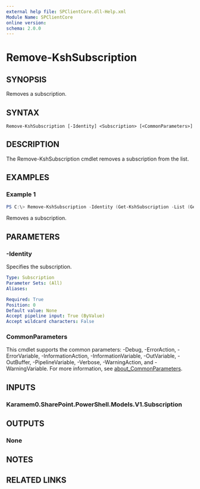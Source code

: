```yaml
---
external help file: SPClientCore.dll-Help.xml
Module Name: SPClientCore
online version:
schema: 2.0.0
---
```


# Remove-KshSubscription

## SYNOPSIS
Removes a subscription.

## SYNTAX

```
Remove-KshSubscription [-Identity] <Subscription> [<CommonParameters>]
```

## DESCRIPTION
The Remove-KshSubscription cmdlet removes a subscription from the list.

## EXAMPLES

### Example 1
```powershell
PS C:\> Remove-KshSubscription -Identity (Get-KshSubscription -List (Get-KshList -ListTitle 'Announcements') -SubscriptionId '40231e12-904f-430a-aa76-a6487076c36e')
```

Removes a subscription.

## PARAMETERS

### -Identity
Specifies the subscription.

```yaml
Type: Subscription
Parameter Sets: (All)
Aliases:

Required: True
Position: 0
Default value: None
Accept pipeline input: True (ByValue)
Accept wildcard characters: False
```

### CommonParameters
This cmdlet supports the common parameters: -Debug, -ErrorAction, -ErrorVariable, -InformationAction, -InformationVariable, -OutVariable, -OutBuffer, -PipelineVariable, -Verbose, -WarningAction, and -WarningVariable. For more information, see [about_CommonParameters](http://go.microsoft.com/fwlink/?LinkID=113216).

## INPUTS

### Karamem0.SharePoint.PowerShell.Models.V1.Subscription

## OUTPUTS

### None

## NOTES

## RELATED LINKS
